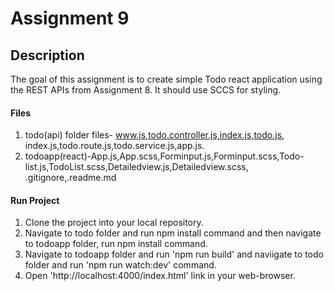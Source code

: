 # Assignment 9
## Description
The goal of this assignment is to create simple Todo react application using the REST APIs from Assignment 8. It should use SCCS for styling.
#### Files
1. todo(api) folder files- www.js,todo.controller.js,index.js,todo.js, index.js,todo.route.js,todo.service.js,app.js.
2. todoapp(react)-App.js,App.scss,Forminput.js,Forminput.scss,Todo-list.js,TodoList.scss,Detailedview.js,Detailedview.scss, .gitignore,.readme.md

#### Run Project
1. Clone the project into your local repository.
2. Navigate to todo folder and run npm install command and then navigate to todoapp folder, run npm install command.
3. Navigate to todoapp folder and run 'npm run build' and naviigate to todo folder and run 'npm run watch:dev' command.
4. Open 'http://localhost:4000/index.html' link in your web-browser.